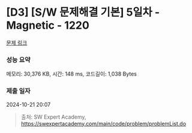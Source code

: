 # [D3] [S/W 문제해결 기본] 5일차 - Magnetic - 1220 

[문제 링크](https://swexpertacademy.com/main/code/problem/problemDetail.do?contestProbId=AV14hwZqABsCFAYD) 

### 성능 요약

메모리: 30,376 KB, 시간: 148 ms, 코드길이: 1,038 Bytes

### 제출 일자

2024-10-21 20:07



> 출처: SW Expert Academy, https://swexpertacademy.com/main/code/problem/problemList.do